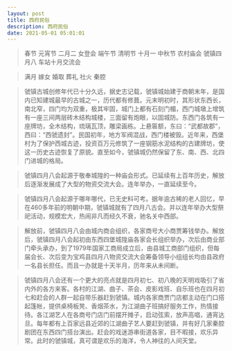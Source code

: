 ```yaml
---
layout: post
title: 西府民俗
description: 西府民俗
date: 2021-05-01 05:01:01
---
```


> 春节 
> 元宵节
> 二月二
> 女登会
> 端午节
> 清明节
> 十月一
> 中秋节
> 农村庙会
> 虢镇四月八
> 车站十月交流会

> 满月
> 嫁女
> 婚取
> 葬礼
> 社火
> 秦腔



> 虢镇古城创修年代已十分久远，据史志记载，虢镇城始建于商朝末年，是国内已知建城最早的古城之一，历代都有修葺。元末明初时，其形状东西长，南北窄，四门均为双重，极其牢固，城门上都有石刻门楣，西门城墩上增筑有一座三间两层砖木结构城楼，三面留有炮眼，以固城防。东西门各筑有一座牌坊，全木结构，琉璃瓦顶，雕梁画栋。上悬匾额，东曰：“武都故郡”，西曰：“西虢遗封”。民国初年，地方军阀混战，西门楼被毁。近年来，西堡村为了保护西城古迹，投资百万元修筑了一座钢筋水泥结构的古建牌坊，使这一历史古迹恢复了原貌。直至如今，虢镇城仍然保留了东、南、西、北四门进城的格局。

> 虢镇四月八会起源于敬奉城隍的一种庙会形式。已延续有上百年历史，解放后逐渐发展成了大型的物资交流大会。连年举办，一直延续至今。

> 虢镇四月八会起源于哪年哪代，已无史料可考。据年逾古稀的老人回忆，早在460多年前的明朝中期，虢镇城就有了四月八古会。并以连年举办大型祭祀活动，规模宏大，热闹非凡而经久不衰，驰名关中西部。

> 解放前，虢镇四月八会由城内商会组织，各家商号大小商贾筹钱举办。解放后，虢镇四月八会起初由东西四堡城隍庙各家会长组织举办，次后由商业部门牵头承办，到了1979年国家工商局成立后，由县城工商部门组织，但每届会长、次后变为宝鸡县四月八物资交流大会筹备领导小组组长均由县政府一名县长担任。而且一办就是十天半月，历年来从未间断。

> 虢镇四月八会还有一个更大的亮点就是四月初七、初八晚的天明戏吸引了省内外的各方来客。各村的江湖、曲子、茶会、皮影戏班、自乐班也在四月初七和赶会的人群一起自带乐器赶到虢镇。城内各家商贾门店都主动在门口搭起篷帐，提供桌椅板凳、香烟茶水，为江湖曲子班搞好服务工作，热情接待。各江湖艺人在各商号门店门前摆开摊子，启动弦索，放声高唱，通宵达旦。每年都有上百家远县近郊的江湖曲子艺人要赶到虢镇，并有好几家秦腔剧团在东西四门搭台演出。赶会的戏迷游串街道各家，目不暇接，欢乐异常。此时的虢镇城，真可谓是欢乐的海洋，令人神往的人间天堂。